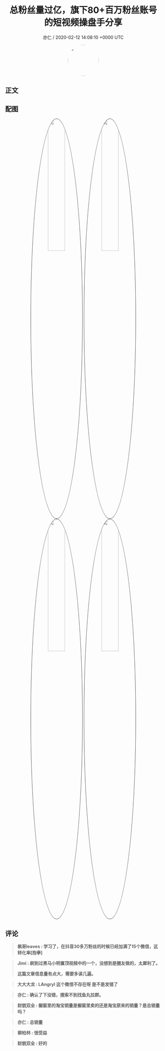<h1 align="center">总粉丝量过亿，旗下80&#43;百万粉丝账号的短视频操盘手分享</h1>
<p align="center">
    <a>亦仁 / 2020-02-12 14:08:10 &#43;0000 UTC</a>
</p>

<div align="center">
    <img src="https://images.zsxq.com/Fn3NQqCN8nuGF86yZPXSbEsl0mb3?e=1590940799&amp;token=kIxbL07-8jAj8w1n4s9zv64FuZZNEATmlU_Vm6zD:pfbNc8W3hS0oYG_hyXXh_rHMHuc=" width="100" height="100" style="border:1px solid;border-radius:50%; color:#ffffff"/>
</div>

## 正文

<div>

</div>

## 配图
<div class="image" align="center">

<img src="https://images.zsxq.com/Ftt1yarWKIfa0HUjWY-OuhQ9dj-k?imageMogr2/auto-orient/thumbnail/800x/format/jpg/blur/1x0/quality/75&amp;e=1590940799&amp;token=kIxbL07-8jAj8w1n4s9zv64FuZZNEATmlU_Vm6zD:eSrKMbDW3wVJVTlYR3lzgcAEDnk=" width="33%" height="33%" style="border:1px solid;border-radius:50%; color:#3c3f41"/>

<img src="https://images.zsxq.com/Fpbw5Ph3qucB76I-YW0JZU_XMGOA?imageMogr2/auto-orient/thumbnail/800x/format/jpg/blur/1x0/quality/75&amp;e=1590940799&amp;token=kIxbL07-8jAj8w1n4s9zv64FuZZNEATmlU_Vm6zD:lICantcmQaV-Si4NT17em9whiMc=" width="33%" height="33%" style="border:1px solid;border-radius:50%; color:#3c3f41"/>

<img src="https://images.zsxq.com/FsPlxRFsSMJa2-eD_eXMDoCH-I8M?imageMogr2/auto-orient/thumbnail/800x/format/jpg/blur/1x0/quality/75&amp;e=1590940799&amp;token=kIxbL07-8jAj8w1n4s9zv64FuZZNEATmlU_Vm6zD:pCeARf0bL5CyyNaXs2OT7b0zPLM=" width="33%" height="33%" style="border:1px solid;border-radius:50%; color:#3c3f41"/>

<img src="https://images.zsxq.com/FqmBET3u_CqUEG3Dl2LX7SIVEIpl?imageMogr2/auto-orient/thumbnail/800x/format/jpg/blur/1x0/quality/75&amp;e=1590940799&amp;token=kIxbL07-8jAj8w1n4s9zv64FuZZNEATmlU_Vm6zD:nT6BLDgLJEbb_-oGH7hNIxw35Cw=" width="33%" height="33%" style="border:1px solid;border-radius:50%; color:#3c3f41"/>

</div>

## 评论

<div align="left">
<div>

<blockquote >
<span> <strong>枫哥leaves : 学习了，在抖音30多万粉丝的时候已经加满了15个微信，这转化率[抱拳] </strong></span>
</blockquote>

<blockquote >
<span> <strong>Jimi : 刷到过黑马小明置顶视频中的一个，没想到是圈友做的，太犀利了。

这篇文章信息量有点大，需要多读几遍。 </strong></span>
</blockquote>

<blockquote >
<span> <strong>大大大龙 : LAngryl 这个微信不存在呀 是不是发错了 </strong></span>
</blockquote>

<blockquote >
<span> <strong>亦仁 : 确认了下没错，搜索不到找鱼丸拉群。 </strong></span>
</blockquote>

<blockquote >
<span> <strong>财貌双全 : 橱窗里的淘宝销量是橱窗里卖的还是淘宝原来的销量？是总销量吗？ </strong></span>
</blockquote>

<blockquote >
<span> <strong>亦仁 : 总销量 </strong></span>
</blockquote>

<blockquote >
<span> <strong>柳柏林 : 很受益 </strong></span>
</blockquote>

<blockquote >
<span> <strong>财貌双全 : 好的 </strong></span>
</blockquote>

</div>
</div>